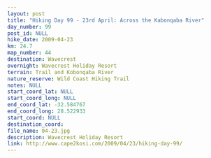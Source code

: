 ```yaml
---
layout: post
title: "Hiking Day 99 - 23rd April: Across the Kabonqaba River"
day_number: 99
post_id: NULL
hike_date: 2009-04-23
km: 24.7
map_number: 44
destination: Wavecrest
overnight: Wavecrest Holiday Resort
terrain: Trail and Kobonqaba River
nature_reserve: Wild Coast Hiking Trail
notes: NULL
start_coord_lat: NULL
start_coord_long: NULL
end_coord_lat: -32.584767
end_coord_long: 28.522933
start_coord: NULL
destination_coord: 
file_name: 04-23.jpg
description: Wavecrest Holiday Resort
link: http://www.cape2kosi.com/2009/04/23/hiking-day-99/
---
```

